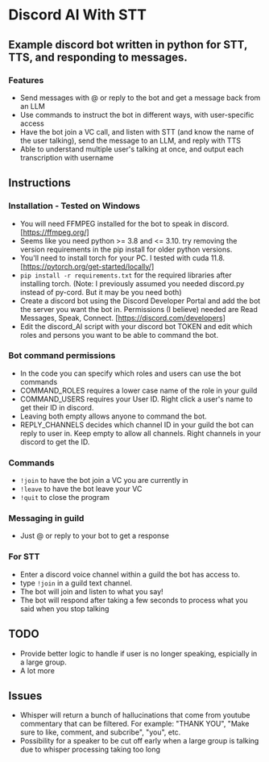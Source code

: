 # Discord AI With STT
 
## Example discord bot written in python for STT, TTS, and responding to messages.
### Features
- Send messages with @ or reply to the bot and get a message back from an LLM
- Use commands to instruct the bot in different ways, with user-specific access
- Have the bot join a VC call, and listen with STT (and know the name of the user talking), send the message to an LLM, and reply with TTS
- Able to understand multiple user's talking at once, and output each transcription with username

## Instructions
### Installation - Tested on Windows
- You will need FFMPEG installed for the bot to speak in discord. [https://ffmpeg.org/]
- Seems like you need python >= 3.8 and <= 3.10. try removing the version requirements in the pip install for older python versions.
- You'll need to install torch for your PC. I tested with cuda 11.8. [https://pytorch.org/get-started/locally/]
- ```pip install -r requirements.txt``` for the required libraries after installing torch. (Note: I previously assumed you needed discord.py instead of py-cord. But it may be you need both)
- Create a discord bot using the Discord Developer Portal and add the bot the server you want the bot in. Permissions (I believe) needed are Read Messages, Speak, Connect. [https://discord.com/developers]
- Edit the discord_AI script with your discord bot TOKEN and edit which roles and persons you want to be able to command the bot.

### Bot command permissions
 - In the code you can specify which roles and users can use the bot commands
 - COMMAND_ROLES requires a lower case name of the role in your guild
 - COMMAND_USERS requires your User ID. Right click a user's name to get their ID in discord.
 - Leaving both empty allows anyone to command the bot.
 - REPLY_CHANNELS decides which channel ID in your guild the bot can reply to user in. Keep empty to allow all channels. Right channels in your discord to get the ID.


### Commands
- ```!join``` to have the bot join a VC you are currently in
- ```!leave``` to have the bot leave your VC
- ```!quit``` to close the program

### Messaging in guild
- Just @ or reply to your bot to get a response
  
### For STT
- Enter a discord voice channel within a guild the bot has access to.
- type ```!join``` in a guild text channel.
- The bot will join and listen to what you say!
- The bot will respond after taking a few seconds to process what you said when you stop talking

## TODO
- Provide better logic to handle if user is no longer speaking, espicially in a large group.
- A lot more

## Issues
- Whisper will return a bunch of hallucinations that come from youtube commentary that can be filtered. For example: "THANK YOU", "Make sure to like, comment, and subcribe", "you", etc.
- Possibility for a speaker to be cut off early when a large group is talking due to whisper processing taking too long
